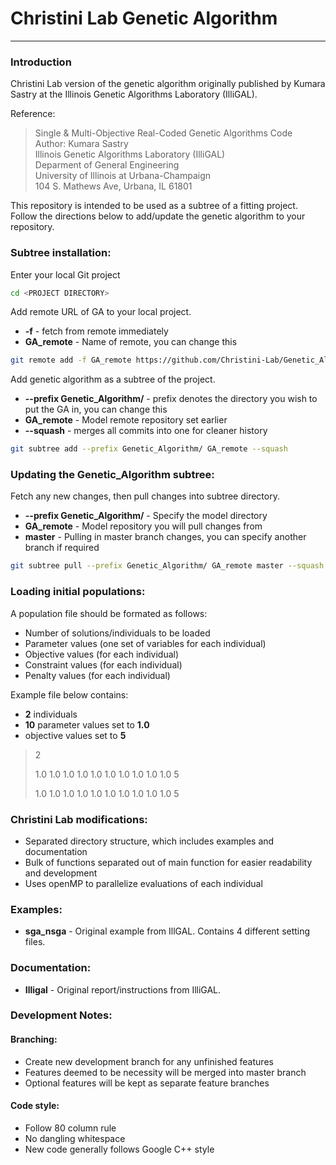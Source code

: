 # Christini Lab Genetic Algorithm
---

### Introduction
Christini Lab version of the genetic algorithm originally published by
Kumara Sastry at the Illinois Genetic Algorithms Laboratory (IlliGAL).

Reference:
> Single & Multi-Objective Real-Coded Genetic Algorithms Code  
> Author: Kumara Sastry  
> Illinois Genetic Algorithms Laboratory (IlliGAL)  
> Deparment of General Engineering  
> University of Illinois at Urbana-Champaign  
> 104 S. Mathews Ave, Urbana, IL 61801  

This repository is intended to be used as a subtree of a fitting project. Follow
the directions below to add/update the genetic algorithm to your repository.


### Subtree installation:

Enter your local Git project
```sh
cd <PROJECT DIRECTORY>
```

Add remote URL of GA to your local project.
  * **-f** - fetch from remote immediately
  * **GA_remote** - Name of remote, you can change this

```sh
git remote add -f GA_remote https://github.com/Christini-Lab/Genetic_Algorithm.git
```

Add genetic algorithm as a subtree of the project.
  * **--prefix Genetic_Algorithm/** - prefix denotes the directory you wish to
  put the GA in, you can change this
  * **GA_remote** - Model remote repository set earlier
  * **--squash** - merges all commits into one for cleaner history

```sh
git subtree add --prefix Genetic_Algorithm/ GA_remote --squash
```


### Updating the Genetic_Algorithm subtree:
Fetch any new changes, then pull changes into subtree directory.
  * **--prefix Genetic_Algorithm/** - Specify the model directory
  * **GA_remote** - Model repository you will pull changes from
  * **master** - Pulling in master branch changes, you can specify another
  branch if required

```sh
git subtree pull --prefix Genetic_Algorithm/ GA_remote master --squash
```


### Loading initial populations:
A population file should be formated as follows:
* Number of solutions/individuals to be loaded
* Parameter values (one set of variables for each individual)
* Objective values (for each individual)
* Constraint values (for each individual)
* Penalty values (for each individual)

Example file below contains:
- **2** individuals
- **10** parameter values set to **1.0**
- objective values set to **5**

>2 
>
>1.0 1.0 1.0 1.0 1.0 1.0 1.0 1.0 1.0 1.0 5 
>
>1.0 1.0 1.0 1.0 1.0 1.0 1.0 1.0 1.0 1.0 5


### Christini Lab modifications:
 * Separated directory structure, which includes examples and documentation
 * Bulk of functions separated out of main function for easier readability and
   development
 * Uses openMP to parallelize evaluations of each individual


### Examples:
 * **sga_nsga** - Original example from IllGAL. Contains 4 different setting files.


### Documentation:
 * **Illigal** - Original report/instructions from IlliGAL.


### Development Notes:

#### Branching:
 * Create new development branch for any unfinished features
 * Features deemed to be necessity will be merged into master branch
 * Optional features will be kept as separate feature branches

#### Code style:
 * Follow 80 column rule
 * No dangling whitespace
 * New code generally follows Google C++ style
